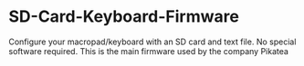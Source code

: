 # SD-Card-Keyboard-Firmware
Configure your macropad/keyboard with an SD card and text file. No special software required. This is the main firmware used by the company Pikatea
